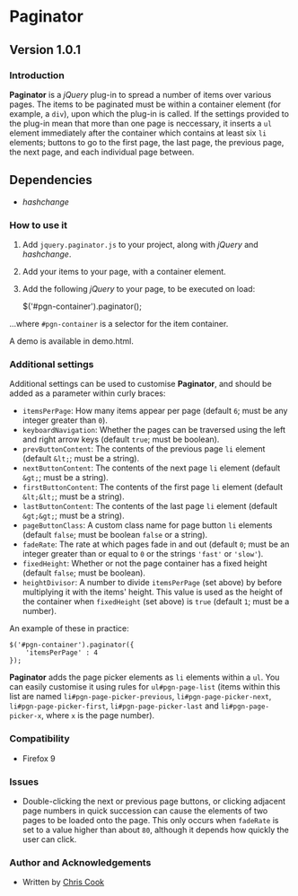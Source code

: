Paginator
=============

Version 1.0.1
-----------

### Introduction

__Paginator__ is a _jQuery_ plug-in to spread a number of items over various pages. The items to be paginated must be within a container element (for example, a `div`), upon which the plug-in is called. If the settings provided to the plug-in mean that more than one page is neccessary, it inserts a `ul` element immediately after the container which contains at least six `li` elements; buttons to go to the first page, the last page, the previous page, the next page, and each individual page between.

## Dependencies

+ _hashchange_

### How to use it

1. Add `jquery.paginator.js` to your project, along with _jQuery_ and _hashchange_.
2. Add your items to your page, with a container element.
3. Add the following _jQuery_ to your page, to be executed on load:

	$('#pgn-container').paginator();

...where `#pgn-container` is a selector for the item container.

A demo is available in demo.html.

### Additional settings

Additional settings can be used to customise __Paginator__, and should be added as a parameter within curly braces:

+ `itemsPerPage`: How many items appear per page (default `6`; must be any integer greater than `0`).
+ `keyboardNavigation`: Whether the pages can be traversed using the left and right arrow keys (default `true`; must be boolean).
+ `prevButtonContent`: The contents of the previous page `li` element (default `&lt;`; must be a string).
+ `nextButtonContent`: The contents of the next page `li` element (default `&gt;`; must be a string).
+ `firstButtonContent`: The contents of the first page `li` element (default `&lt;&lt;`; must be a string).
+ `lastButtonContent`: The contents of the last page `li` element (default `&gt;&gt;`; must be a string).
+ `pageButtonClass`: A custom class name for page button `li` elements (default `false`; must be boolean `false` or a string).
+ `fadeRate`: The rate at which pages fade in and out (default `0`; must be an integer greater than or equal to `0` or the strings `'fast'` or `'slow'`).
+ `fixedHeight`: Whether or not the page container has a fixed height (default `false`; must be boolean).
+ `heightDivisor`: A number to divide `itemsPerPage` (set above) by before multiplying it with the items' height. This value is used as the height of the container when `fixedHeight` (set above) is `true` (default `1`; must be a number).

An example of these in practice:

	$('#pgn-container').paginator({
		'itemsPerPage' : 4
	});

__Paginator__ adds the page picker elements as `li` elements within a `ul`. You can easily customise it using rules for `ul#pgn-page-list` (items within this list are named `li#pgn-page-picker-previous`, `li#pgn-page-picker-next`, `li#pgn-page-picker-first`, `li#pgn-page-picker-last` and `li#pgn-page-picker-x`, where `x` is the page number).

### Compatibility

+ Firefox 9

### Issues

+ Double-clicking the next or previous page buttons, or clicking adjacent page numbers in quick succession can cause the elements of two pages to be loaded onto the page. This only occurs when `fadeRate` is set to a value higher than about `80`, although it depends how quickly the user can click.

### Author and Acknowledgements

+ Written by [Chris Cook](http://chris-cook.co.uk)
